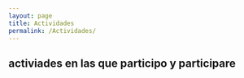 ```yaml
---
layout: page
title: Actividades
permalink: /Actividades/
---
```


## activiades en las que participo y participare